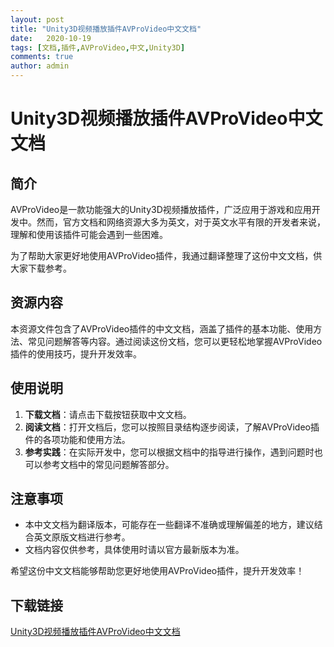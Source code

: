 ```yaml
---
layout: post
title: "Unity3D视频播放插件AVProVideo中文文档"
date:   2020-10-19
tags: [文档,插件,AVProVideo,中文,Unity3D]
comments: true
author: admin
---
```

# Unity3D视频播放插件AVProVideo中文文档

## 简介
AVProVideo是一款功能强大的Unity3D视频播放插件，广泛应用于游戏和应用开发中。然而，官方文档和网络资源大多为英文，对于英文水平有限的开发者来说，理解和使用该插件可能会遇到一些困难。

为了帮助大家更好地使用AVProVideo插件，我通过翻译整理了这份中文文档，供大家下载参考。

## 资源内容
本资源文件包含了AVProVideo插件的中文文档，涵盖了插件的基本功能、使用方法、常见问题解答等内容。通过阅读这份文档，您可以更轻松地掌握AVProVideo插件的使用技巧，提升开发效率。

## 使用说明
1. **下载文档**：请点击下载按钮获取中文文档。
2. **阅读文档**：打开文档后，您可以按照目录结构逐步阅读，了解AVProVideo插件的各项功能和使用方法。
3. **参考实践**：在实际开发中，您可以根据文档中的指导进行操作，遇到问题时也可以参考文档中的常见问题解答部分。

## 注意事项
- 本中文文档为翻译版本，可能存在一些翻译不准确或理解偏差的地方，建议结合英文原版文档进行参考。
- 文档内容仅供参考，具体使用时请以官方最新版本为准。

希望这份中文文档能够帮助您更好地使用AVProVideo插件，提升开发效率！

## 下载链接

[Unity3D视频播放插件AVProVideo中文文档](https://pan.quark.cn/s/f9f9308bbad6)